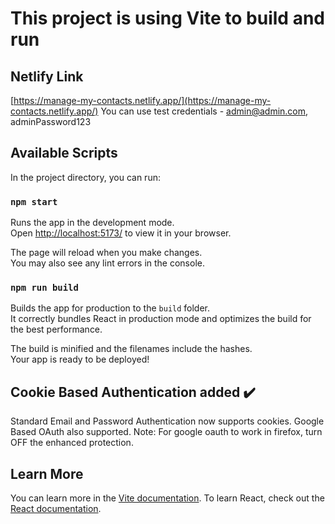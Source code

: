 # This project is using Vite to build and run

## Netlify Link
[https://manage-my-contacts.netlify.app/](https://manage-my-contacts.netlify.app/)
You can use test credentials - admin@admin.com, adminPassword123

## Available Scripts

In the project directory, you can run:

### `npm start`

Runs the app in the development mode.\
Open [http://localhost:5173/](http://localhost:5173/) to view it in your browser.

The page will reload when you make changes.\
You may also see any lint errors in the console.

### `npm run build`

Builds the app for production to the `build` folder.\
It correctly bundles React in production mode and optimizes the build for the best performance.

The build is minified and the filenames include the hashes.\
Your app is ready to be deployed!

## Cookie Based Authentication added ✔️
Standard Email and Password Authentication now supports cookies.
Google Based OAuth also supported.
Note:  For google oauth to work in firefox, turn OFF the enhanced protection.

## Learn More
You can learn more in the [Vite documentation](https://vitejs.dev/guide/).
To learn React, check out the [React documentation](https://reactjs.org/).

